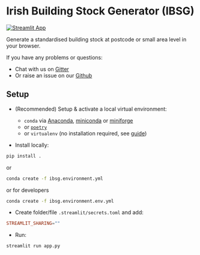 # Irish Building Stock Generator (IBSG)

[![Streamlit App](https://static.streamlit.io/badges/streamlit_badge_black_white.svg)](https://share.streamlit.io/energy-modelling-ireland/ibsg/main/app.py)

Generate a standardised building stock at postcode or small area level in your browser.

If you have any problems or questions:
- Chat with us on [Gitter](https://gitter.im/energy-modelling-ireland/ibsg)
- Or raise an issue on our [Github](https://github.com/energy-modelling-ireland/ibsg) 

## Setup

- (Recommended) Setup & activate a local virtual environment:
    - `conda` via [Anaconda](https://www.anaconda.com/products/individual), [miniconda](https://docs.conda.io/en/latest/miniconda.html) or [miniforge](https://github.com/conda-forge/miniforge)
    - or [`poetry`](https://github.com/python-poetry/poetry)
    - or `virtualenv` (no installation required, see [guide](https://pythonbasics.org/virtualenv/))

- Install locally:

```bash
pip install .
```

or
```bash
conda create -f ibsg.environment.yml
```

or for developers
```bash
conda create -f ibsg.environment.env.yml
```

- Create folder/file `.streamlit/secrets.toml` and add:

```toml
STREAMLIT_SHARING=""
```

- Run:

```bash
streamlit run app.py
```